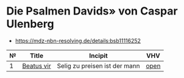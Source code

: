 # Die Psalmen Davids» von Caspar Ulenberg

* https://mdz-nbn-resolving.de/details:bsb11116252

| № | Title                                 | Incipit                       | VHV                                                                                                          |
|---|---------------------------------------|-------------------------------|--------------------------------------------------------------------------------------------------------------|
| 1 | [Beatus vir](kern/001-beatus-vir.krn) | Selig zu preisen ist der mann | [open](https://verovio.humdrum.org/?github=WolfgangDrescher/ulenberg-psalmen-davids/kern/001-beatus-vir.krn) |
